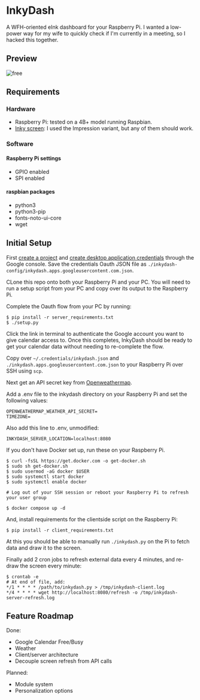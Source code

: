 # InkyDash
A WFH-oriented eInk dashboard for your Raspberry Pi. I wanted a low-power way for my wife to quickly check if I'm currently in a meeting, so I hacked this together.

## Preview
![free](https://user-images.githubusercontent.com/22794371/188255893-9b05c94a-6bd3-4ccb-8c20-d672e9773510.jpeg)

## Requirements
### Hardware
- Raspberry Pi: tested on a 4B+ model running Raspbian.
- [Inky screen](https://shop.pimoroni.com/products/inky-impression-5-7?variant=32298701324371): I used the Impression variant, but any of them should work.
### Software
#### Raspberry Pi settings
- GPIO enabled
- SPI enabled
#### raspbian packages
- python3
- python3-pip
- fonts-noto-ui-core
- wget
## Initial Setup
First [create a project](https://developers.google.com/workspace/guides/create-project) and [create desktop application credentials](https://developers.google.com/workspace/guides/create-credentials) through the Google console.
Save the credentials Oauth JSON file as `./inkydash-config/inkydash.apps.googleusercontent.com.json`.

CLone this repo onto both your Raspberry Pi and your PC. You will need to run a setup script from your PC and copy over its output to the Raspberry Pi.

Complete the Oauth flow from your PC by running:
```
$ pip install -r server_requirements.txt
$ ./setup.py
```

Click the link in terminal to authenticate the Google account you want to give calendar access to. Once this completes, InkyDash should be ready to get your calendar data without needing to re-complete the flow. 

Copy over `~/.credentials/inkydash.json` and `./inkydash.apps.googleusercontent.com.json` to your Raspberry Pi over SSH using `scp`.

Next get an API secret key from [Openweathermap](https://openweathermap.org). 

Add a .env file to the inkydash directory on your Raspberry Pi and set the following values:
```
OPENWEATHERMAP_WEATHER_API_SECRET=
TIMEZONE=
```

Also add this line to .env, unmodified:
```
INKYDASH_SERVER_LOCATION=localhost:8080
```

If you don't have Docker set up, run these on your Raspberry Pi.
```
$ curl -fsSL https://get.docker.com -o get-docker.sh
$ sudo sh get-docker.sh
$ sudo usermod -aG docker $USER
$ sudo systemctl start docker
$ sudo systemctl enable docker

# Log out of your SSH session or reboot your Raspberry Pi to refresh your user group

$ docker compose up -d
```

And, install requirements for the clientside script on the Raspberry Pi:
```
$ pip install -r client_requirements.txt
```

At this you should be able to manually run `./inkydash.py` on the Pi to fetch data and draw it to the screen.

Finally add 2 cron jobs to refresh external data every 4 minutes, and re-draw the screen every minute:
```
$ crontab -e
# At end of file, add:
*/1 * * * * /path/to/inkydash.py > /tmp/inkydash-client.log
*/4 * * * * wget http://localhost:8080/refresh -o /tmp/inkydash-server-refresh.log
```

## Feature Roadmap

Done:
- Google Calendar Free/Busy
- Weather
- Client/server architecture
- Decouple screen refresh from API calls

Planned:
- Module system
- Personalization options
